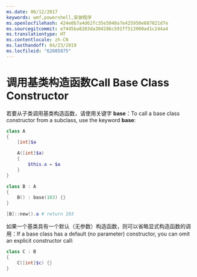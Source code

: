 ```yaml
---
ms.date: 06/12/2017
keywords: wmf,powershell,安装程序
ms.openlocfilehash: 424e0b7a4d62fc35e5040a7e425950e887021d7e
ms.sourcegitcommit: e7445ba8203da304286c591ff513900ad1c244a4
ms.translationtype: HT
ms.contentlocale: zh-CN
ms.lasthandoff: 04/23/2019
ms.locfileid: "62085875"
---
```

# <a name="call-base-class-constructor"></a><span data-ttu-id="5ae39-102">调用基类构造函数</span><span class="sxs-lookup"><span data-stu-id="5ae39-102">Call Base Class Constructor</span></span>

<span data-ttu-id="5ae39-103">若要从子类调用基类构造函数，请使用关键字 **base**：</span><span class="sxs-lookup"><span data-stu-id="5ae39-103">To call a base class constructor from a subclass, use the keyword **base**:</span></span>

```powershell
class A
{
    [int]$a

    A([int]$a)
    {
        $this.a = $a
    }
}

class B : A
{
    B() : base(103) {}
}

[B]::new().a # return 103
```

<span data-ttu-id="5ae39-104">如果一个基类具有一个默认（无参数）构造函数，则可以省略显式构造函数的调用：</span><span class="sxs-lookup"><span data-stu-id="5ae39-104">If a base class has a default (no parameter) constructor, you can omit an explicit constructor call:</span></span>

```powershell
class C : B
{
    C([int]$c) {}
}
```
